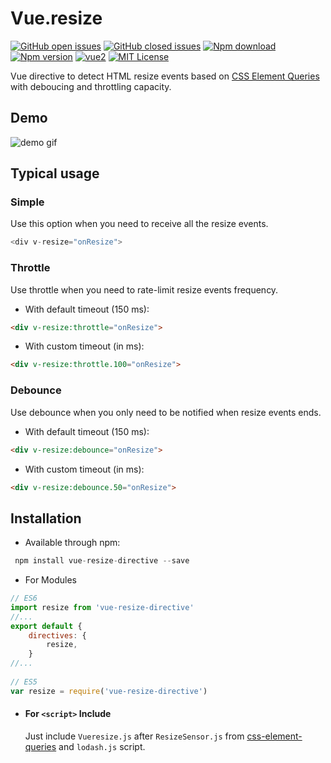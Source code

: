 # Vue.resize

[![GitHub open issues](https://img.shields.io/github/issues/David-Desmaisons/Vue.resize.svg?maxAge=2592000)](https://github.com/David-Desmaisons/Vue.resize/issues?q=is%3Aopen+is%3Aissue)
[![GitHub closed issues](https://img.shields.io/github/issues-closed/David-Desmaisons/Vue.resize.svg?maxAge=2592000)](https://github.com/David-Desmaisons/Vue.resize/issues?q=is%3Aissue+is%3Aclosed)
[![Npm download](https://img.shields.io/npm/dt/vue-resize-directive.svg?maxAge=2592000)](https://www.npmjs.com/package/vue-resize-directive)
[![Npm version](https://img.shields.io/npm/v/vue-resize-directive.svg?maxAge=2592000)](https://www.npmjs.com/package/vue-resize-directive)
[![vue2](https://img.shields.io/badge/vue-2.x-brightgreen.svg)](https://vuejs.org/)
[![MIT License](https://img.shields.io/github/license/David-Desmaisons/Vue.resize.svg)](https://github.com/David-Desmaisons/Vue.resize/blob/master/LICENSE)

Vue directive to detect HTML resize events based on [CSS Element Queries](https://github.com/marcj/css-element-queries) with deboucing and throttling capacity.

## Demo

![demo gif](vueresize.gif)


## Typical usage

### Simple
Use this option when you need to receive all the resize events.

```javascript
<div v-resize="onResize">
```

### Throttle
Use throttle when you need to rate-limit resize events frequency.


* With default timeout (150 ms):
```HTML
<div v-resize:throttle="onResize">
```

* With custom timeout (in ms):
```HTML
<div v-resize:throttle.100="onResize">
```

### Debounce
Use debounce when you only need to be notified when resize events ends.

* With default timeout (150 ms):
```HTML
<div v-resize:debounce="onResize">
```

* With custom timeout (in ms):
```HTML
<div v-resize:debounce.50="onResize">
```


## Installation

- Available through npm:
``` js
 npm install vue-resize-directive --save
```

- For Modules

``` js
// ES6
import resize from 'vue-resize-directive'
//...
export default {
    directives: {
        resize,
    }
//...
  
// ES5
var resize = require('vue-resize-directive')
```

- #### For `<script>` Include

  Just include `Vueresize.js` after `ResizeSensor.js` from [css-element-queries](https://github.com/marcj/css-element-queries) and `lodash.js` script.<br>
